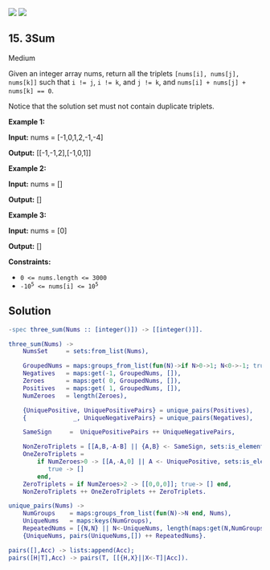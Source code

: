 [![](https://img.shields.io/github/stars/javadev/LeetCode-in-All?label=Stars&style=flat-square)](https://github.com/javadev/LeetCode-in-All)
[![](https://img.shields.io/github/forks/javadev/LeetCode-in-All?label=Fork%20me%20on%20GitHub%20&style=flat-square)](https://github.com/javadev/LeetCode-in-All/fork)

## 15\. 3Sum

Medium

Given an integer array nums, return all the triplets `[nums[i], nums[j], nums[k]]` such that `i != j`, `i != k`, and `j != k`, and `nums[i] + nums[j] + nums[k] == 0`.

Notice that the solution set must not contain duplicate triplets.

**Example 1:**

**Input:** nums = [-1,0,1,2,-1,-4]

**Output:** [[-1,-1,2],[-1,0,1]] 

**Example 2:**

**Input:** nums = []

**Output:** [] 

**Example 3:**

**Input:** nums = [0]

**Output:** [] 

**Constraints:**

*   `0 <= nums.length <= 3000`
*   <code>-10<sup>5</sup> <= nums[i] <= 10<sup>5</sup></code>

## Solution

```erlang
-spec three_sum(Nums :: [integer()]) -> [[integer()]].

three_sum(Nums) ->
    NumsSet     = sets:from_list(Nums),

    GroupedNums = maps:groups_from_list(fun(N)->if N>0->1; N<0->-1; true->0 end end, Nums),
    Negatives   = maps:get(-1, GroupedNums, []),
    Zeroes      = maps:get( 0, GroupedNums, []),
    Positives   = maps:get( 1, GroupedNums, []),
    NumZeroes   = length(Zeroes),

    {UniquePositive, UniquePositivePairs} = unique_pairs(Positives),
    {             _, UniqueNegativePairs} = unique_pairs(Negatives),

    SameSign     =  UniquePositivePairs ++ UniqueNegativePairs,

    NonZeroTriplets = [[A,B,-A-B] || {A,B} <- SameSign, sets:is_element(-A-B,NumsSet)],
    OneZeroTriplets =
        if NumZeroes>0 -> [[A,-A,0] || A <- UniquePositive, sets:is_element(-A,NumsSet)];
           true -> []
        end,
    ZeroTriplets = if NumZeroes>2 -> [[0,0,0]]; true-> [] end,
    NonZeroTriplets ++ OneZeroTriplets ++ ZeroTriplets.

unique_pairs(Nums) ->
    NumGroups    = maps:groups_from_list(fun(N)->N end, Nums),
    UniqueNums   = maps:keys(NumGroups),
    RepeatedNums = [{N,N} || N<-UniqueNums, length(maps:get(N,NumGroups))>1],
    {UniqueNums, pairs(UniqueNums,[]) ++ RepeatedNums}.

pairs([],Acc) -> lists:append(Acc);
pairs([H|T],Acc) -> pairs(T, [[{H,X}||X<-T]|Acc]).
```